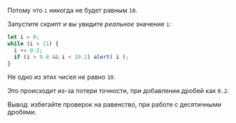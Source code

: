 Потому что `i` никогда не будет равным `10`.

Запустите скрипт и вы увидите *реальное* значение `i`:

```js run
let i = 0;
while (i < 11) {
  i += 0.2;
  if (i > 9.8 && i < 10.2) alert( i );
}
```

Не одно из этих чисел не равно `10`. 

Это происходит из-за потери точности, при добавлении дробей как `0.2`.

Вывод: избегайте проверок на равенство, при работе с десятичными дробями. 